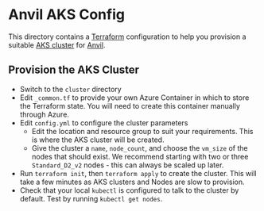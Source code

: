 # Anvil AKS Config

This directory contains a [Terraform](https://developer.hashicorp.com/terraform) configuration to help you provision a suitable [AKS cluster](https://aws.amazon.com/eks/) for [Anvil](https://anvil.works/docs/enterprise/kubernetes/aks).

## Provision the AKS Cluster

* Switch to the `cluster` directory
* Edit `_common.tf` to provide your own Azure Container in which to store the Terraform state. You will need to create this container manually through Azure.
* Edit `config.yml` to configure the cluster parameters
  * Edit the location and resource group to suit your requirements. This is where the AKS cluster will be created.
  * Give the cluster a `name`, `node_count`, and choose the `vm_size` of the nodes that should exist. We recommend starting with two or three `Standard_D2_v2` nodes - this can always be scaled up later.
* Run `terraform init`, then `terraform apply` to create the cluster. This will take a few minutes as AKS clusters and Nodes are slow to provision.
* Check that your local `kubectl` is configured to talk to the cluster by default. Test by running `kubectl get nodes`.
